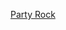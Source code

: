 [Party Rock ](https://partyrock.aws/u/mjmj/AEB9TXkf8/Cloud-Compass%3A-Your-Guiding-Light-in-Cloud-Computing) 

